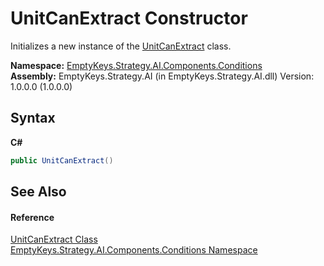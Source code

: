 # UnitCanExtract Constructor 
 

Initializes a new instance of the <a href="T_EmptyKeys_Strategy_AI_Components_Conditions_UnitCanExtract">UnitCanExtract</a> class.

**Namespace:**&nbsp;<a href="N_EmptyKeys_Strategy_AI_Components_Conditions">EmptyKeys.Strategy.AI.Components.Conditions</a><br />**Assembly:**&nbsp;EmptyKeys.Strategy.AI (in EmptyKeys.Strategy.AI.dll) Version: 1.0.0.0 (1.0.0.0)

## Syntax

**C#**<br />
``` C#
public UnitCanExtract()
```


## See Also


#### Reference
<a href="T_EmptyKeys_Strategy_AI_Components_Conditions_UnitCanExtract">UnitCanExtract Class</a><br /><a href="N_EmptyKeys_Strategy_AI_Components_Conditions">EmptyKeys.Strategy.AI.Components.Conditions Namespace</a><br />
